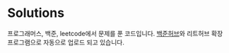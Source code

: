 # Solutions

프로그래머스, 백준, leetcode에서 문제를 푼 코드입니다. [백준허브](https://github.com/BaekjoonHub/BaekjoonHub)와 리트허브 확장 프로그램으로 자동으로 업로드 되고 있습니다.

